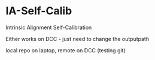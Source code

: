 # IA-Self-Calib
Intrinsic Alignment Self-Calibration 

Either works on DCC - just need to change the outputpath

local repo on laptop, remote on DCC (testing git)
